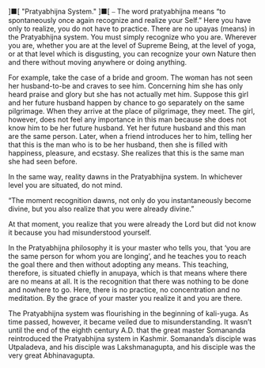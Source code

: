 ]■[ "Pratyabhijna System." ]■[
⎯ The word pratyabhijna means “to spontaneously once again recognize and realize your Self.” Here you have only to realize, you do not have to practice. There are no upayas (means) in the Pratyabhijna system. You must simply recognize who you are. Wherever you are, whether you are at the level of Supreme Being, at the level of yoga, or at that level which is disgusting, you can recognize your own Nature then and there without moving anywhere or doing anything.

For example, take the case of a bride and groom. The woman has not seen her husband-to-be and craves to see him. Concerning him she has only heard praise and glory but she has not actually met him. Suppose this girl and her future husband happen by chance to go separately on the same pilgrimage. When they arrive at the place of pilgrimage, they meet. The girl, however, does not feel any importance in this man because she does not know him to be her future husband. Yet her future husband and this man are the same person. Later, when a friend introduces her to him, telling her that this is the man who is to be her husband, then she is filled with happiness, pleasure, and ecstasy. She realizes that this is the same man she had seen before.

In the same way, reality dawns in the Pratyabhijna system. In whichever level you are situated, do not mind.

“The moment recognition dawns, not only do you instantaneously become divine, but you also realize that you were already divine.”

At that moment, you realize that you were already the Lord but did not know it because you had misunderstood yourself.

In the Pratyabhijna philosophy it is your master who tells you, that ‘you are the same person for whom you are longing’, and he teaches you to reach the goal there and then without adopting any means. This teaching, therefore, is situated chiefly in anupaya, which is that means where there are no means at all. It is the recognition that there was nothing to be done and nowhere to go. Here, there is no practice, no concentration and no meditation. By the grace  of your master you realize it and you are there.

The Pratyabhijna system was flourishing in the beginning of kali-yuga. As time passed, however, it became veiled due to misunderstanding. It wasn’t until the end of the eighth century A.D. that the great master Somananda reintroduced the Pratyabhijna system in Kashmir. Somananda’s disciple was Utpaladeva, and his disciple was Lakshmanagupta, and his disciple was the very great Abhinavagupta.
